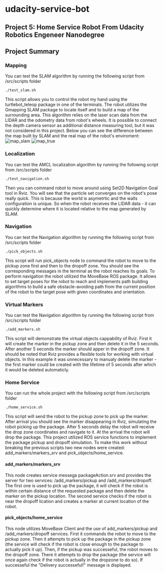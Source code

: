 # udacity-service-bot
## Project 5: Home Service Robot From Udacity Robotics Engeneer Nanodegree

## Project Summary
### Mapping
You can test the SLAM algorithm by running the following script from /src/scripts folder
```
./test_slam.sh
```
This script allows you to control the robot my hand using the turtlebot_teleop package in one of the terminals.
The robot utilizes the Gmapping SLAM package to locate itself and to build a map of the surrounding area. This algorithm relies on the laser scan data from the LIDAR and the odometry data from robot's wheels. It is possible to connect the depth camera sensor as additional distance measuring tool, but it was not considered in this project.
Below you can see the difference between the map built by SLAM and the real map of the robot's enviroment:
![map_slam](https://user-images.githubusercontent.com/5613558/136739008-874fcb12-6710-4929-b673-187fdd6249ac.png)
![map_true](https://user-images.githubusercontent.com/5613558/136739029-b295b3d9-fdc6-4d24-93c5-ccc4e1ca8e89.png)
### Localization
You can test the AMCL localization algorithm by running the following script from /src/scripts folder
```
./test_navigation.sh
```
Then you can command robot to move around using Set2D Navigation Goal tool in Rviz. You will see that the particle set converges on the robot's pose really quick. This is because the world is asymetrtic and the walls configuration is unique. So when the robot receives the LIDAR data - it can quickly determine where it is located relative to the map generated by SLAM.
### Navigation
You can test the Navigation algorithm by running the following script from /src/scripts folder
```
./pick_objects.sh
```
This script will run pick_objects node to command the robot to move to the pickup zone first and then to the dropoff zone. You should see the corresponding messages in the terminal as the robot reaches its goals.
To perform navigation the robot utilized the MoveBase ROS package. It allows to set target poses for the robot to reach and implements path building algorithms to build a safe obstacle-avoiding path from the current position of the robot to the target pose with given coordinates and orientation.
### Virtual Markers
You can test the Navigation algorithm by running the following script from /src/scripts folder
```
./add_markers.sh
```
This script will demonstrate the virtual objects cappability of Rviz. First it will create the marker in the pickup zone and then delete it in the 5 seconds. After another 5 seconds the marker should apper in the dropoff zone.
It should be noted that Rviz provides a flexible tools for working with virtual objects. In this example it was unnecessary to manualy delete the marker - the first marker could be created with the lifetime of 5 seconds after which it would be deleted automaticly.
### Home Service
You can run the whole project with the following script from /src/scripts folder
```
./home_service.sh
```
This script will send the robot to the pickup zone to pick up the marker. After arrival you should see the marker disappearing in Rviz, simulating the robot picking up the package. After 5 seconds delay the robot will receive the drop zone coordinates and navigate to it. At the arrival the robot will drop the package.
This project utilized ROS service functions to implement the package pickup and dropoff simulation. To make this work without breaking the previous scripts two new nodes were created: add_markers/markers_srv and pick_objects/home_service.
#### add_markers/markers_srv
This node creates service messega packageAction.srv and provides the server for two services: /add_markers/pickup and /add_markers/dropoff. The first one is used to pick up the package, it will check if the robot is within certain distance of the requested package and then delete the marker on the pickup location. The second service checks if the robot is near the dropoff lication and creates a marker at current location of the robot.
#### pick_objects/home_service
This node utilizes MoveBase Client and the use of add_markers/pickup and /add_markers/dropoff services. First it commands the robot to move to the pickup zone. Then it attempts to pick up the package in the pickup zone (the service will check if the robot is close enough to the package to actually pick it up). Then, if the pickup was successeful, the robot moves to the dropoff zone. There it attempts to drop the package (the service will once again check if the robot is actually in the dropzone to do so). If successeful the "Delivery successeful!" message is displayed.
